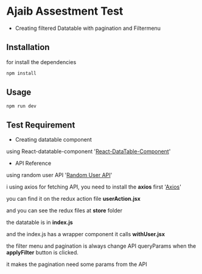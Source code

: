 # Ajaib Assestment Test

- Creating filtered Datatable with pagination and Filtermenu

## Installation

for install the dependencies

```bash
npm install
```

## Usage

```
npm run dev
```

## Test Requirement

- Creating datatable component

using React-datatable-component '[React-DataTable-Component](https://react-data-table-component.netlify.app/)'

- API Reference

using random user API '[Random User API](https://randomuser.me/)'

i using axios for fetching API, you need to install the **axios** first
'[Axios](https://github.com/axios/axios)'

you can find it on the redux action file **userAction.jsx**

and you can see the redux files at **store** folder

the datatable is in **index.js**

and the index.js has a wrapper component it calls **withUser.jsx**

the filter menu and pagination is always change API queryParams when the **applyFilter** button is clicked.

it makes the pagination need some params from the API
